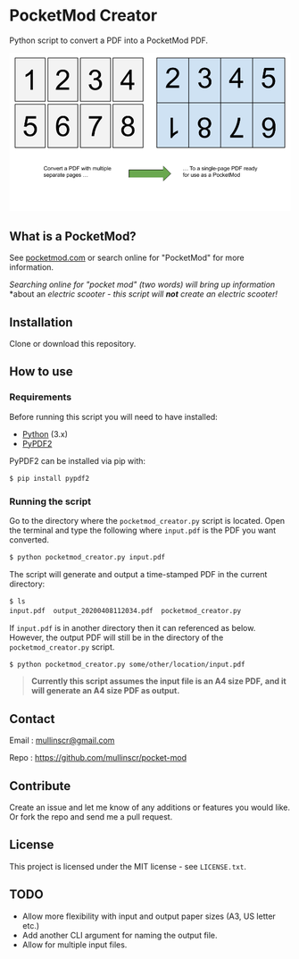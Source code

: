 # PocketMod Creator

Python script to convert a PDF into a PocketMod PDF.

![usage example](media/explainer.png)

## What is a PocketMod?
See [pocketmod.com](https://pocketmod.com/) or search online for "PocketMod"
for more information.

*Searching online for "pocket mod" (two words) will bring up information*
*about an *electric scooter - this script will **not** create an electric*
*scooter!*

## Installation

Clone or download this repository.

## How to use

### Requirements

Before running this script you will need to have installed:

- [Python](https://www.python.org/) (3.x)
- [PyPDF2](https://github.com/mstamy2/PyPDF2)

PyPDF2 can be installed via pip with:

```bash
$ pip install pypdf2
```

### Running the script

Go to the directory where the `pocketmod_creator.py` script is located.
Open the terminal and type the following where `input.pdf` is the PDF you want
converted.

```bash
$ python pocketmod_creator.py input.pdf
```

The script will generate and output a time-stamped PDF in the current
directory:

```bash
$ ls
input.pdf  output_20200408112034.pdf  pocketmod_creator.py
```

If `input.pdf` is in another directory then it can referenced as below.
However, the output PDF will still be in the directory of the
`pocketmod_creator.py` script.

```bash
$ python pocketmod_creator.py some/other/location/input.pdf
```
 
> **Currently this script assumes the input file is an A4 size PDF,**
> **and it will generate an A4 size PDF as output.**

## Contact

Email :
  mullinscr@gmail.com

Repo :
  https://github.com/mullinscr/pocket-mod

## Contribute

Create an issue and let me know of any additions or features you would like.
Or fork the repo and send me a pull request.

## License

This project is licensed under the MIT license - see `LICENSE.txt`.

## TODO

- Allow more flexibility with input and output paper sizes (A3, US letter etc.)
- Add another CLI argument for naming the output file.
- Allow for multiple input files.